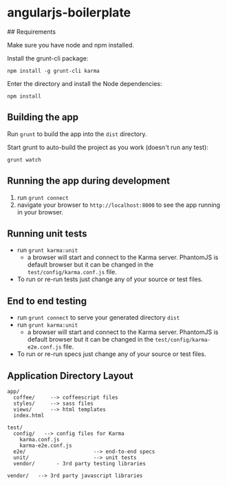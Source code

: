 # angularjs-boilerplate

## Requirements

Make sure you have node and npm installed.

Install the grunt-cli package:

    npm install -g grunt-cli karma

Enter the directory and install the Node dependencies:

    npm install

## Building the app

Run `grunt` to build the app into the `dist` directory.

Start grunt to auto-build the project as you work (doesn't run any test):

    grunt watch

## Running the app during development

1. run `grunt connect`
2. navigate your browser to `http://localhost:8000` to see the app running in your browser.

## Running unit tests

* run `grunt karma:unit`
  * a browser will start and connect to the Karma server. PhantomJS is default browser but it can be changed in the `test/config/karma.conf.js` file.
* To run or re-run tests just change any of your source or test files.

## End to end testing

* run `grunt connect` to serve your generated directory `dist`
* run `grunt karma:unit`
  * a browser will start and connect to the Karma server. PhantomJS is default browser but it can be changed in the `test/config/karma-e2e.conf.js` file.
* To run or re-run specs just change any of your source or test files.

## Application Directory Layout

    app/
      coffee/     --> coffeescript files
      styles/     --> sass files
      views/      --> html templates
      index.html

    test/
      config/   --> config files for Karma
        karma.conf.js
        karma-e2e.conf.js
      e2e/                      --> end-to-end specs
      unit/                     --> unit tests
      vendor/       - 3rd party testing libraries

    vendor/   --> 3rd party javascript libraries